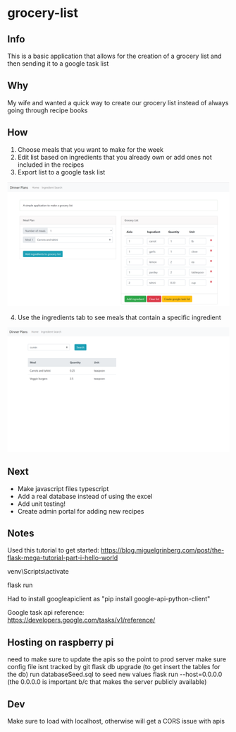 # grocery-list
## Info
This is a basic application that allows for the creation of a grocery list and then sending it to a google task list

## Why
My wife and wanted a quick way to create our grocery list instead of always going through recipe books

## How
1) Choose meals that you want to make for the week
2) Edit list based on ingredients that you already own or add ones not included in the recipes
3) Export list to a google task list

![Screenshot](screenshots/GrocerySnapshot.PNG)

4) Use the ingredients tab to see meals that contain a specific ingredient

![Screenshot](screenshots/IngredientsSnapshot.PNG)

## Next
* Make javascript files typescript
* Add a real database instead of using the excel 
* Add unit testing!
* Create admin portal for adding new recipes

## Notes
Used this tutorial to get started: https://blog.miguelgrinberg.com/post/the-flask-mega-tutorial-part-i-hello-world

venv\Scripts\activate

flask run

Had to install googleapiclient as "pip install google-api-python-client"

Google task api reference: https://developers.google.com/tasks/v1/reference/

## Hosting on raspberry pi
need to make sure to update the apis so the point to prod server
make sure config file isnt tracked by git
flask db upgrade (to get insert the tables for the db)
run databaseSeed.sql to seed new values
flask run --host=0.0.0.0 (the 0.0.0.0 is important b/c that makes the server publicly available)

## Dev
Make sure to load with localhost, otherwise will get a CORS issue with apis

